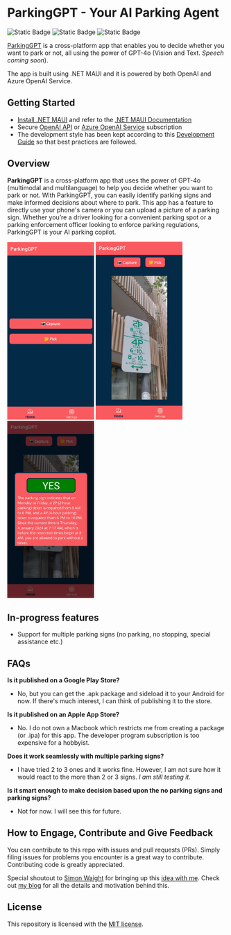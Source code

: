 # ParkingGPT - Your AI Parking Agent

 ![Static Badge](https://img.shields.io/badge/mvp_phase-completed-green?labelColor=blue) ![Static Badge](https://img.shields.io/badge/documentation_status-in_progress-yellow?labelColor=pink)  ![Static Badge](https://img.shields.io/badge/tests-not_started-brown?labelColor=red)

[ParkingGPT](https://github.com/arafattehsin/ParkingGPT) is a cross-platform app that enables you to decide whether you want to park or not, all using the power of GPT-4o (Vision and Text. _Speech coming soon_). 

The app is built using .NET MAUI and it is powered by both OpenAI and Azure OpenAI Service. 

  ## Getting Started ##

* [Install .NET MAUI](https://dot.net/maui) and refer to the [.NET MAUI Documentation](https://docs.microsoft.com/dotnet/maui)
* Secure [OpenAI API](https://openai.com/blog/openai-api) or [Azure OpenAI Service](https://learn.microsoft.com/en-us/legal/cognitive-services/openai/limited-access) subscription
* The development style has been kept according to this [Development Guide](https://github.com/dotnet/maui/blob/main/.github/DEVELOPMENT.md) so that best practices are followed. 
  

## Overview

**ParkingGPT** is a cross-platform app that uses the power of GPT-4o (multimodal and multilanguage) to help you decide whether you want to park or not. With ParkingGPT, you can easily identify parking signs and make informed decisions about where to park. This app has a feature to directly use your phone's camera or you can upload a picture of a parking sign. Whether you’re a driver looking for a convenient parking spot or a parking enforcement officer looking to enforce parking regulations, ParkingGPT is your AI parking copilot.

<img src="assets/home.png" alt="Home Page" width="200"/> <img src="assets/pick.png" alt="Pick a parking sign photo" width="200"/> <img src="assets/result.png" alt="Parking Result" width="200"/>

## In-progress features

- Support for multiple parking signs (no parking, no stopping, special assistance etc.)
  

## FAQs

**Is it published on a Google Play Store?** 
- No, but you can get the .apk package and sideload it to your Android for now. If there's much interest, I can think of publishing it to the store.

**Is it published on an Apple App Store?**
- No. I do not own a Macbook which restricts me from creating a package (or .ipa) for this app. The developer program subscription is too expensive for a hobbyist. 

**Does it work seamlessly with multiple parking signs?** 
- I have tried 2 to 3 ones and it works fine. However, I am not sure how it would react to the more than 2 or 3 signs. *I am still testing it.*

**Is it smart enough to make decision based upon the no parking signs and parking signs?** 
- Not for now. I will see this for future.
  

## How to Engage, Contribute and Give Feedback

You can contribute to this repo with issues and pull requests (PRs). Simply filing issues for problems you encounter is a great way to contribute. Contributing code is greatly appreciated.

Special shoutout to [Simon Waight](https://github.com/sjwaight) for bringing up this [idea with me](https://twitter.com/simonwaight/status/1630787390393704448). Check out [my blog](https://arafattehsin.com/parkinggpt-your-ai-parking-copilot/) for all the details and motivation behind this.

## License

This repository is licensed with the [MIT license](LICENSE.md).
